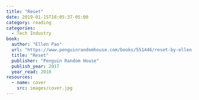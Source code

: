 ```yaml
---
title: "Reset"
date: 2019-01-15T18:05:37-05:00
category: reading
categories:
  - Tech Industry
book:
  author: "Ellen Pao"
  url: "https://www.penguinrandomhouse.com/books/551446/reset-by-ellen-pao/9780399591013/"
  title: "Reset"
  publisher: "Penguin Random House"
  publish_year: 2017
  year_read: 2018
resources:
  - name: cover
    src: images/cover.jpg
---
```


